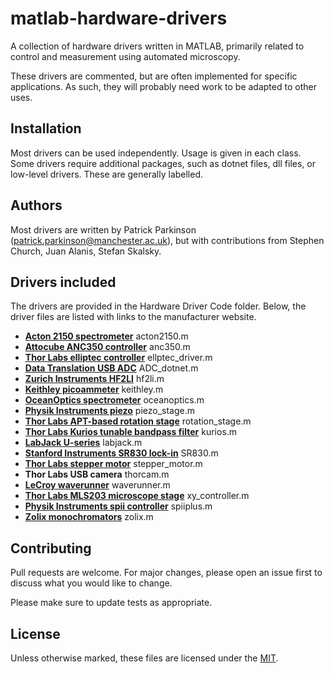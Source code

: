 # matlab-hardware-drivers

A collection of hardware drivers written in MATLAB, primarily related to control and measurement using automated microscopy.

These drivers are commented, but are often implemented for specific applications. As such, they will probably need work to be adapted to other uses.

## Installation

Most drivers can be used independently. Usage is given in each class. Some drivers require additional packages, such as dotnet files, dll files, or low-level drivers. These are generally labelled.

## Authors

Most drivers are written by Patrick Parkinson (patrick.parkinson@manchester.ac.uk), but with contributions from Stephen Church, Juan Alanis, Stefan Skalsky.

## Drivers included

The drivers are provided in the Hardware Driver Code folder. Below, the driver files are listed with links to the manufacturer website.

- **[Acton 2150 spectrometer](https://www.princetoninstruments.com/wp-content/uploads/2020/04/SpectraPro_Datasheet.pdf)** acton2150.m
- **[Attocube ANC350 controller](https://www.attocube.com/downloads/anc350-piezo-motion-und-readout-controller.pdf)** anc350.m
- **[Thor Labs elliptec controller](https://www.thorlabs.com/newgrouppage9.cfm?objectgroup_id=10122)** ellptec_driver.m
- **[Data Translation USB ADC](https://www.mccdaq.com/Data-Translation/multifunction)** ADC_dotnet.m
- **[Zurich Instruments HF2LI](https://www.zhinst.com/europe/en/products/hf2li-lock-in-amplifier)** hf2li.m
- **[Keithley picoammeter](https://www.tek.com/en/products/keithley/low-level-sensitive-and-specialty-instruments/series-6400-picoammeters)** keithley.m
- **[OceanOptics spectrometer](https://www.oceaninsight.com/products/spectrometers/)** oceanoptics.m
- **[Physik Instruments piezo](https://www.physikinstrumente.co.uk/en/products/nanopositioning-piezo-flexure-stages/linear-piezo-flexure-stages/)** piezo_stage.m
- **[Thor Labs APT-based rotation stage](https://www.thorlabs.com/newgrouppage9.cfm?objectgroup_id=2875)** rotation_stage.m
- **[Thor Labs Kurios tunable bandpass filter](https://www.thorlabs.com/newgrouppage9.cfm?objectgroup_id=3488&pn=KURIOS-XL1/M)** kurios.m
- **[LabJack U-series](https://labjack.com/products/comparison-table)** labjack.m
- **[Stanford Instruments SR830 lock-in](https://www.thinksrs.com/products/sr810830.html)** SR830.m
- **[Thor Labs stepper motor](https://www.thorlabs.de/navigation.cfm?guide_id=2084)** stepper_motor.m
- **Thor Labs USB camera** thorcam.m
- **[LeCroy waverunner](https://teledynelecroy.com/oscilloscope/)** waverunner.m
- **[Thor Labs MLS203 microscope stage](https://www.thorlabs.com/thorproduct.cfm?partnumber=MLS203-1)** xy_controller.m
- **[Physik Instruments spii controller](https://acsmotioncontrol.com/)** spiiplus.m
- **[Zolix monochromators](http://www.zolix.com.cn/en/prodcon_370_376_741.html)** zolix.m

## Contributing

Pull requests are welcome. For major changes, please open an issue first to discuss what you would like to change.

Please make sure to update tests as appropriate.

## License

Unless otherwise marked, these files are licensed under the [MIT](https://choosealicense.com/licenses/mit/).
